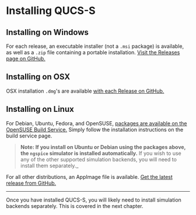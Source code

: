 # Installing QUCS-S

## Installing on Windows

For each release, an executable installer (not a ``.msi`` package) is available, as well as a ``.zip`` file containing a portable installation. [Visit the Releases page on GitHub.](https://github.com/ra3xdh/qucs_s/releases)

## Installing on OSX

OSX installation ``.dmg``'s are available [with each Release on GitHub.](https://github.com/ra3xdh/qucs_s/releases)

## Installing on Linux

For Debian, Ubuntu, Fedora, and OpenSUSE, [packages are available on the OpenSUSE Build Service.](https://software.opensuse.org/download.html?project=home%3Ara3xdh&package=qucs-s) Simply follow the installation instructions on the build service page.

> **Note: If you install on Ubuntu or Debian using the packages above, the ``ngspice`` simulator is installed automatically.** If you wish to use any of the other supported simulation backends, you will need to install them separately._

For all other distributions, an AppImage file is available. [Get the latest release from GitHub.](https://github.com/ra3xdh/qucs_s/releases)

---

Once you have installed QUCS-S, you will likely need to install simulation backends separately. This is covered in the next chapter.